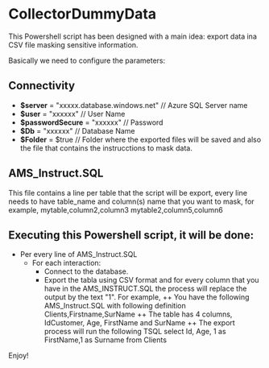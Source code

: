 # CollectorDummyData

This Powershell script has been designed with a main idea: export data ina CSV file masking sensitive information.  

Basically we need to configure the parameters:

## Connectivity

- **$server** = "xxxxx.database.windows.net" // Azure SQL Server name
- **$user** = "xxxxxx" // User Name
- **$passwordSecure** = "xxxxxx" // Password
- **$Db** = "xxxxxx"      // Database Name
- **$Folder** = $true     // Folder where the exported files will be saved and also the file that contains the instrucctions to mask data.

## AMS_Instruct.SQL

This file contains a line per table that the script will be export, every line needs to have table_name and column(s) name that you want to mask, for example, 
mytable,column2,column3
mytable2,column5,column6
  
## Executing this Powershell script, it will be done:
- Per every line of AMS_Instruct.SQL
  + For each interaction: 
    + Connect to the database. 
    + Export the tabla using CSV format and for every column that you have in the AMS_INSTRUCT.SQL the process will replace the output by the text "1". For example, 
    ++ You have the following AMS_Instruct.SQL with following definition Clients,Firstname,SurName
    ++ The table has 4 columns, IdCustomer, Age, FirstName and SurName
    ++ The export process will run the following TSQL select Id, Age, 1 as FirstName,1 as Surname from Clients
         
      
Enjoy!
